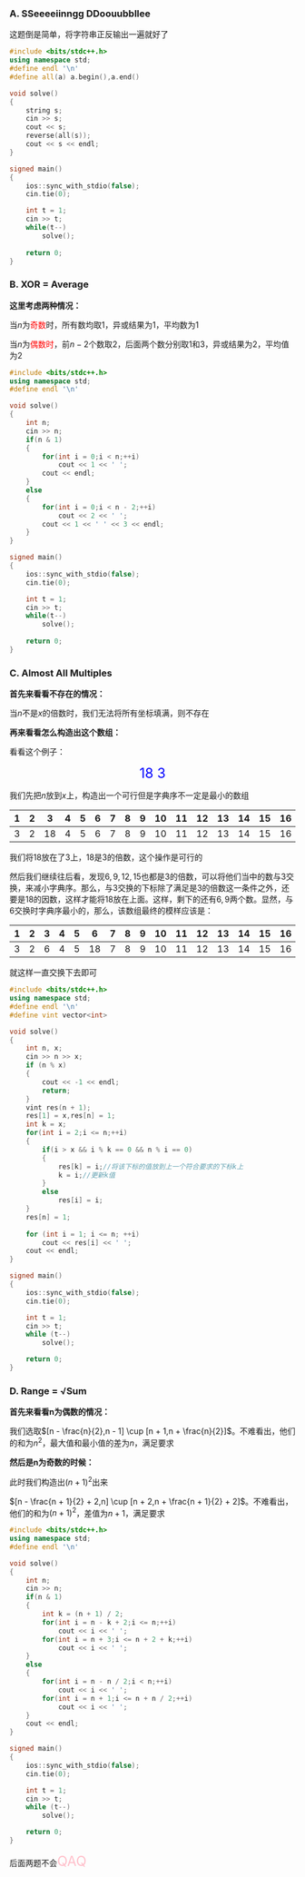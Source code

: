 ### A. SSeeeeiinngg DDoouubbllee

这题倒是简单，将字符串正反输出一遍就好了

```c++
#include <bits/stdc++.h>
using namespace std;
#define endl '\n'
#define all(a) a.begin(),a.end()

void solve()
{
	string s;
	cin >> s;
	cout << s;
	reverse(all(s));
	cout << s << endl;
}

signed main()
{
    ios::sync_with_stdio(false);
    cin.tie(0);

	int t = 1;
	cin >> t;
	while(t--)
		solve();
    
    return 0;
}
```

### B. XOR = Average

**这里考虑两种情况：**

当$n$为<font color="red">奇数</font>时，所有数均取$1$，异或结果为$1$，平均数为$1$

当$n$为<font color="red">偶数时</font>，前$n-2$个数取$2$，后面两个数分别取$1$和$3$，异或结果为$2$，平均值为$2$

```c++
#include <bits/stdc++.h>
using namespace std;
#define endl '\n'

void solve()
{
	int n;
	cin >> n;
	if(n & 1)
	{
		for(int i = 0;i < n;++i)
			cout << 1 << ' ';
		cout << endl;
	}
	else
	{
		for(int i = 0;i < n - 2;++i)
			cout << 2 << ' ';
		cout << 1 << ' ' << 3 << endl;
	}
}

signed main()
{
    ios::sync_with_stdio(false);
    cin.tie(0);

	int t = 1;
	cin >> t;
	while(t--)
		solve();
    
    return 0;
}
```

### C. Almost All Multiples

**首先来看看不存在的情况：**

当$n$不是$x$的倍数时，我们无法将所有坐标填满，则不存在

**再来看看怎么构造出这个数组：**

看看这个例子：

<center><font size="5" color="blue">18 3</font></center>

我们先把$n$放到$x$上，构造出一个可行但是字典序不一定是最小的数组

| 1    | 2    | 3    | 4    | 5    | 6    | 7    | 8    | 9    | 10   | 11   | 12   | 13   | 14   | 15   | 16   | 17   | 18   |
| ---- | ---- | ---- | ---- | ---- | ---- | ---- | ---- | ---- | ---- | ---- | ---- | ---- | ---- | ---- | ---- | ---- | ---- |
| 3    | 2    | 18   | 4    | 5    | 6    | 7    | 8    | 9    | 10   | 11   | 12   | 13   | 14   | 15   | 16   | 17   | 1    |

我们将18放在了3上，18是3的倍数，这个操作是可行的

然后我们继续往后看，发现$6,9,12,15$也都是$3$的倍数，可以将他们当中的数与$3$交换，来减小字典序。那么，与3交换的下标除了满足是3的倍数这一条件之外，还要是18的因数，这样才能将18放在上面。这样，剩下的还有$6,9$两个数。显然，与6交换时字典序最小的，那么，该数组最终的模样应该是：

| 1    | 2    | 3    | 4    | 5    | 6    | 7    | 8    | 9    | 10   | 11   | 12   | 13   | 14   | 15   | 16   | 17   | 18   |
| ---- | ---- | ---- | ---- | ---- | ---- | ---- | ---- | ---- | ---- | ---- | ---- | ---- | ---- | ---- | ---- | ---- | ---- |
| 3    | 2    | 6    | 4    | 5    | 18   | 7    | 8    | 9    | 10   | 11   | 12   | 13   | 14   | 15   | 16   | 17   | 1    |

就这样一直交换下去即可

```c++
#include <bits/stdc++.h>
using namespace std;
#define endl '\n'
#define vint vector<int>

void solve()
{
    int n, x;
    cin >> n >> x;
    if (n % x)
    {
        cout << -1 << endl;
        return;
    }
    vint res(n + 1);
    res[1] = x,res[n] = 1;
    int k = x;
    for(int i = 2;i <= n;++i)
    {
    	if(i > x && i % k == 0 && n % i == 0)
    	{
    		res[k] = i;//将该下标的值放到上一个符合要求的下标k上
    		k = i;//更新k值
    	}
    	else
    		res[i] = i;
    }
    res[n] = 1;
    
    for (int i = 1; i <= n; ++i)
        cout << res[i] << ' ';
    cout << endl;
}

signed main()
{
    ios::sync_with_stdio(false);
    cin.tie(0);

    int t = 1;
    cin >> t;
    while (t--)
        solve();

    return 0;
}
```



### D. Range = √Sum

**首先来看看n为偶数的情况：**

我们选取$[n - \frac{n}{2},n - 1] \cup [n + 1,n + \frac{n}{2}]$。不难看出，他们的和为$n^2$，最大值和最小值的差为$n$，满足要求

**然后是n为奇数的时候：**

此时我们构造出$(n + 1) ^ 2$出来

$[n - \frac{n + 1}{2} + 2,n] \cup [n + 2,n + \frac{n + 1}{2} + 2]$。不难看出，他们的和为$(n + 1)^2$，差值为$n+1$，满足要求

```c++
#include <bits/stdc++.h>
using namespace std;
#define endl '\n'

void solve()
{
    int n;
    cin >> n;
    if(n & 1)
    {
    	int k = (n + 1) / 2;
    	for(int i = n - k + 2;i <= n;++i)
    		cout << i << ' ';
    	for(int i = n + 3;i <= n + 2 + k;++i)
    		cout << i << ' ';									
    }
    else
    {
    	for(int i = n - n / 2;i < n;++i)
    		cout << i << ' ';
    	for(int i = n + 1;i <= n + n / 2;++i)
    		cout << i << ' ';
    }
    cout << endl;
}

signed main()
{
    ios::sync_with_stdio(false);
    cin.tie(0);

    int t = 1;
    cin >> t;
    while (t--)
        solve();

    return 0;
}
```



后面两题不会<font size='5' color='pink'>QAQ</font>
